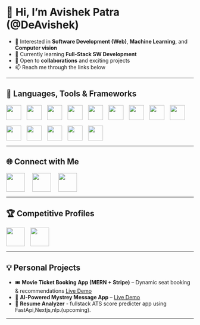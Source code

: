 # 👋 Hi, I’m Avishek Patra (@DeAvishek)

- 👀 Interested in **Software Development (Web)**, **Machine Learning**, and **Computer vision**
- 🌱 Currently learning **Full-Stack SW Development**  
- 💼 Open to **collaborations** and exciting projects  
- 📫 Reach me through the links below  

---

## 🚀 Languages, Tools & Frameworks  
<div style="display: flex; flex-wrap: wrap; gap: 15px; align-items: center;">
  <img src="https://cdn.jsdelivr.net/gh/devicons/devicon@latest/icons/java/java-original-wordmark.svg" width="40" height="40" />
  <img src="https://cdn.jsdelivr.net/gh/devicons/devicon@latest/icons/javascript/javascript-original.svg" width="40" height="40" />
  <img src="https://cdn.jsdelivr.net/gh/devicons/devicon@latest/icons/typescript/typescript-original.svg" width="40" height="40" />
  <img src="https://cdn.jsdelivr.net/gh/devicons/devicon@latest/icons/python/python-original.svg" width="40" height="40" />
  <img src="https://cdn.jsdelivr.net/gh/devicons/devicon@latest/icons/react/react-original.svg" width="40" height="40" />
  <img src="https://cdn.jsdelivr.net/gh/devicons/devicon@latest/icons/nodejs/nodejs-original.svg" width="40" height="40" />
  <img src="https://cdn.jsdelivr.net/gh/devicons/devicon@latest/icons/express/express-original.svg" width="40" height="40" />
  <img src="https://cdn.jsdelivr.net/gh/devicons/devicon@latest/icons/nextjs/nextjs-original.svg" width="40" height="40" />
  <img src="https://cdn.jsdelivr.net/gh/devicons/devicon@latest/icons/mongodb/mongodb-original.svg" width="40" height="40" />
  <img src="https://cdn.jsdelivr.net/gh/devicons/devicon@latest/icons/flask/flask-original-wordmark.svg" width="40" height="40" />
  <img src="https://cdn.jsdelivr.net/gh/devicons/devicon@latest/icons/git/git-plain.svg" width="40" height="40" />
  <img src="https://cdn.jsdelivr.net/gh/devicons/devicon@latest/icons/redux/redux-original.svg" width="40" height="40" />
  <img src="https://cdn.jsdelivr.net/gh/devicons/devicon@latest/icons/graphql/graphql-plain-wordmark.svg" width="40" height="40" />
  <img src="https://cdn.jsdelivr.net/gh/devicons/devicon@latest/icons/oauth/oauth-original.svg" width="40" height="40" />
</div>

---

## 🌐 Connect with Me  
<div style="display: flex; gap: 20px; align-items: center;">
  <a href="mailto:patraavishek@gmail.com">
    <img src="https://logospng.org/download/gmail/logo-gmail-2048.png" width="50" />
  </a>
  <a href="https://www.linkedin.com/in/patraavishek/">
    <img src="https://www.svgrepo.com/show/448234/linkedin.svg" width="50" />
  </a>
  <a href="https://x.com/Avishek96233923">
    <img src="https://upload.wikimedia.org/wikipedia/commons/6/6f/Logo_of_Twitter.svg" width="50" />
  </a>
</div>

---

## 🏆 Competitive Profiles  
<div style="display: flex; gap: 15px; align-items: center;">
  <a href="https://leetcode.com/u/Code_or_Die">
    <img src="https://leetcode.com/static/images/LeetCode_logo.png" width="50" />
  </a>
  <a href="https://www.geeksforgeeks.org/user/patraavic579/">
    <img src="https://media.geeksforgeeks.org/wp-content/uploads/20210224031038/Capture4-300x174.PNG" width="50"/>
  </a>
</div>

---

## 💡 Personal Projects  
- 🎟  **Movie Ticket Booking App (MERN + Stripe)** – Dynamic seat booking & recommendations <a href="https://filmfusion-xpxp.onrender.com/">Live Demo</a>
- 🤖 **AI-Powered Mystrey Message App** – <a href="https://true-feedback-hixr.onrender.com/">Live Demo</a>
- 📝 **Resume Analyzer** - fullstack ATS score predicter app using FastApi,Nextjs,nlp.(upcoming).  

---
